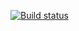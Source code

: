 [![Build status](https://ci.appveyor.com/api/projects/status/f2e06y79g5s3rh8x?svg=true)](https://ci.appveyor.com/project/nicklada/autohw5task2)
